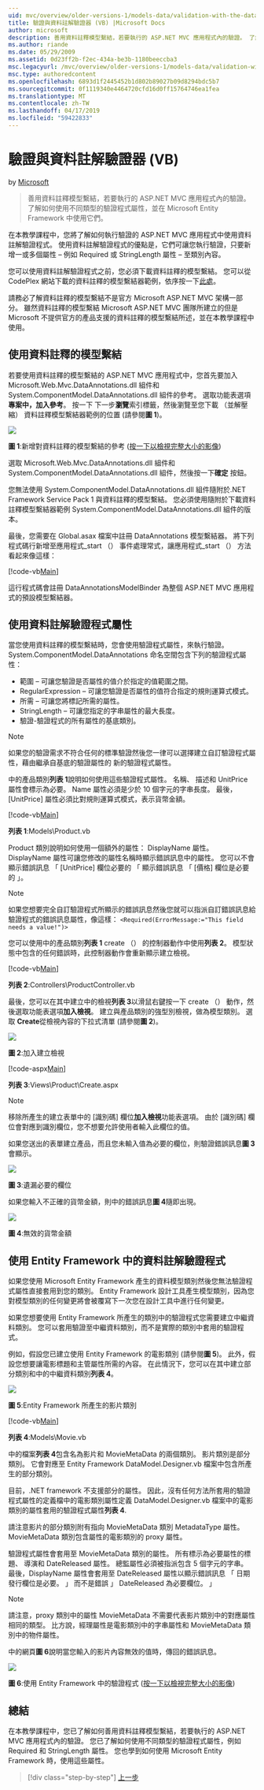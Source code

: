 ```yaml
---
uid: mvc/overview/older-versions-1/models-data/validation-with-the-data-annotation-validators-vb
title: 驗證與資料註解驗證器 (VB) |Microsoft Docs
author: microsoft
description: 善用資料註釋模型繫結，若要執行的 ASP.NET MVC 應用程式內的驗證。 了解如何使用不同類型的驗證程式...
ms.author: riande
ms.date: 05/29/2009
ms.assetid: 0d23ff2b-f2ec-434a-be3b-1180beeccba3
msc.legacyurl: /mvc/overview/older-versions-1/models-data/validation-with-the-data-annotation-validators-vb
msc.type: authoredcontent
ms.openlocfilehash: 6893d1f2445452b1d802b89027b09d8294bdc5b7
ms.sourcegitcommit: 0f1119340e4464720cfd16d0ff15764746ea1fea
ms.translationtype: MT
ms.contentlocale: zh-TW
ms.lasthandoff: 04/17/2019
ms.locfileid: "59422833"
---
```

# <a name="validation-with-the-data-annotation-validators-vb"></a>驗證與資料註解驗證器 (VB)

by [Microsoft](https://github.com/microsoft)

> 善用資料註釋模型繫結，若要執行的 ASP.NET MVC 應用程式內的驗證。 了解如何使用不同類型的驗證程式屬性，並在 Microsoft Entity Framework 中使用它們。


在本教學課程中，您將了解如何執行驗證的 ASP.NET MVC 應用程式中使用資料註解驗證程式。 使用資料註解驗證程式的優點是，它們可讓您執行驗證，只要新增一或多個屬性 – 例如 Required 或 StringLength 屬性 – 至類別內容。

您可以使用資料註解驗證程式之前，您必須下載資料註釋的模型繫結。 您可以從 CodePlex 網站下載的資料註釋的模型繫結器範例，依序按一下[此處](http://aspnet.codeplex.com/Release/ProjectReleases.aspx?ReleaseId=24471)。


請務必了解資料註釋的模型繫結不是官方 Microsoft ASP.NET MVC 架構一部分。 雖然資料註釋的模型繫結 Microsoft ASP.NET MVC 團隊所建立的但是 Microsoft 不提供官方的產品支援的資料註釋的模型繫結所述，並在本教學課程中使用。


## <a name="using-the-data-annotation-model-binder"></a>使用資料註釋的模型繫結

若要使用資料註釋的模型繫結的 ASP.NET MVC 應用程式中，您首先要加入 Microsoft.Web.Mvc.DataAnnotations.dll 組件和 System.ComponentModel.DataAnnotations.dll 組件的參考。 選取功能表選項**專案中，加入參考**。 按一下 下一步**瀏覽**索引標籤，然後瀏覽至您下載 （並解壓縮） 資料註釋模型繫結器範例的位置 (請參閱**圖 1**)。

[![](validation-with-the-data-annotation-validators-vb/_static/image2.png)](validation-with-the-data-annotation-validators-vb/_static/image1.png)

**圖 1**:新增對資料註釋的模型繫結的參考 ([按一下以檢視完整大小的影像](validation-with-the-data-annotation-validators-vb/_static/image3.png))

選取 Microsoft.Web.Mvc.DataAnnotations.dll 組件和 System.ComponentModel.DataAnnotations.dll 組件，然後按一下**確定** 按鈕。


您無法使用 System.ComponentModel.DataAnnotations.dll 組件隨附於.NET Framework Service Pack 1 與資料註釋的模型繫結。 您必須使用隨附於下載資料註釋模型繫結器範例 System.ComponentModel.DataAnnotations.dll 組件的版本。


最後，您需要在 Global.asax 檔案中註冊 DataAnnotations 模型繫結器。 將下列程式碼行新增至應用程式\_start （） 事件處理常式，讓應用程式\_start （） 方法看起來像這樣：

[!code-vb[Main](validation-with-the-data-annotation-validators-vb/samples/sample1.vb)]

這行程式碼會註冊 DataAnnotationsModelBinder 為整個 ASP.NET MVC 應用程式的預設模型繫結器。

## <a name="using-the-data-annotation-validator-attributes"></a>使用資料註解驗證程式屬性

當您使用資料註釋的模型繫結時，您會使用驗證程式屬性，來執行驗證。 System.ComponentModel.DataAnnotations 命名空間包含下列的驗證程式屬性：

- 範圍 – 可讓您驗證是否屬性的值介於指定的值範圍之間。
- RegularExpression – 可讓您驗證是否屬性的值符合指定的規則運算式模式。
- 所需 – 可讓您將標記所需的屬性。
- StringLength – 可讓您指定的字串屬性的最大長度。
- 驗證-驗證程式的所有屬性的基底類別。

> [!NOTE] 
> 
> 如果您的驗證需求不符合任何的標準驗證然後您一律可以選擇建立自訂驗證程式屬性，藉由繼承自基底的驗證屬性的 新的驗證程式屬性。


中的產品類別**列表 1**說明如何使用這些驗證程式屬性。 名稱、 描述和 UnitPrice 屬性會標示為必要。 Name 屬性必須是少於 10 個字元的字串長度。 最後，[UnitPrice] 屬性必須比對規則運算式模式，表示貨幣金額。

[!code-vb[Main](validation-with-the-data-annotation-validators-vb/samples/sample2.vb)]

**列表 1**:Models\Product.vb

Product 類別說明如何使用一個額外的屬性： DisplayName 屬性。 DisplayName 屬性可讓您修改的屬性名稱時顯示錯誤訊息中的屬性。 您可以不會顯示錯誤訊息 「 [UnitPrice] 欄位必要的 「 顯示錯誤訊息 「 [價格] 欄位是必要的 」。

> [!NOTE] 
> 
> 如果您想要完全自訂驗證程式所顯示的錯誤訊息然後您就可以指派自訂錯誤訊息給驗證程式的錯誤訊息屬性，像這樣： `<Required(ErrorMessage:="This field needs a value!")>`


您可以使用中的產品類別**列表 1** create （） 的控制器動作中使用**列表 2**。 模型狀態中包含的任何錯誤時，此控制器動作會重新顯示建立檢視。

[!code-vb[Main](validation-with-the-data-annotation-validators-vb/samples/sample3.vb)]

**列表 2**:Controllers\ProductController.vb

最後，您可以在其中建立中的檢視**列表 3**以滑鼠右鍵按一下 create （） 動作，然後選取功能表選項**加入檢視**。 建立與產品類別的強型別檢視，做為模型類別。 選取  **Create**從檢視內容的下拉式清單 (請參閱**圖 2**)。

[![](validation-with-the-data-annotation-validators-vb/_static/image5.png)](validation-with-the-data-annotation-validators-vb/_static/image4.png)

**圖 2**:加入建立檢視

[!code-aspx[Main](validation-with-the-data-annotation-validators-vb/samples/sample4.aspx)]

**列表 3**:Views\Product\Create.aspx

> [!NOTE] 
> 
> 移除所產生的建立表單中的 [識別碼] 欄位**加入檢視**功能表選項。 由於 [識別碼] 欄位會對應到識別欄位，您不想要允許使用者輸入此欄位的值。


如果您送出的表單建立產品，而且您未輸入值為必要的欄位，則驗證錯誤訊息**圖 3**會顯示。

[![](validation-with-the-data-annotation-validators-vb/_static/image7.png)](validation-with-the-data-annotation-validators-vb/_static/image6.png)

**圖 3**:遺漏必要的欄位

如果您輸入不正確的貨幣金額，則中的錯誤訊息**圖 4**隨即出現。

[![](validation-with-the-data-annotation-validators-vb/_static/image9.png)](validation-with-the-data-annotation-validators-vb/_static/image8.png)

**圖 4**:無效的貨幣金額

## <a name="using-data-annotation-validators-with-the-entity-framework"></a>使用 Entity Framework 中的資料註解驗證程式

如果您使用 Microsoft Entity Framework 產生的資料模型類別然後您無法驗證程式屬性直接套用到您的類別。 Entity Framework 設計工具產生模型類別，因為您對模型類別的任何變更將會被覆寫下一次您在設計工具中進行任何變更。

如果您想要使用 Entity Framework 所產生的類別中的驗證程式您需要建立中繼資料類別。 您可以套用驗證至中繼資料類別，而不是實際的類別中套用的驗證程式。

例如，假設您已建立使用 Entity Framework 的電影類別 (請參閱**圖 5**)。 此外，假設您想要讓電影標題和主管屬性所需的內容。 在此情況下，您可以在其中建立部分類別和中的中繼資料類別**列表 4**。

[![](validation-with-the-data-annotation-validators-vb/_static/image11.png)](validation-with-the-data-annotation-validators-vb/_static/image10.png)

**圖 5**:Entity Framework 所產生的影片類別

[!code-vb[Main](validation-with-the-data-annotation-validators-vb/samples/sample5.vb)]

**列表 4**:Models\Movie.vb

中的檔案**列表 4**包含名為影片和 MovieMetaData 的兩個類別。 影片類別是部分類別。 它會對應至 Entity Framework DataModel.Designer.vb 檔案中包含所產生的部分類別。

目前，.NET framework 不支援部分的屬性。 因此，沒有任何方法所套用的驗證程式屬性的定義檔中的電影類別屬性定義 DataModel.Designer.vb 檔案中的電影類別的屬性套用的驗證程式屬性**列表 4**.

請注意影片的部分類別附有指向 MovieMetaData 類別 MetadataType 屬性。 MovieMetaData 類別包含屬性的電影類別的 proxy 屬性。

驗證程式屬性會套用至 MovieMetaData 類別的屬性。 所有標示為必要屬性的標題、 導演和 DateReleased 屬性。 總監屬性必須被指派包含 5 個字元的字串。 最後，DisplayName 屬性會套用至 DateReleased 屬性以顯示錯誤訊息 「 日期發行欄位是必要。 」 而不是錯誤 」 DateReleased 為必要欄位。 」

> [!NOTE] 
> 
> 請注意，proxy 類別中的屬性 MovieMetaData 不需要代表影片類別中的對應屬性相同的類型。 比方說，經理屬性是電影類別中的字串屬性和 MovieMetaData 類別中的物件屬性。


中的網頁**圖 6**說明當您輸入的影片內容無效的值時，傳回的錯誤訊息。

[![](validation-with-the-data-annotation-validators-vb/_static/image13.png)](validation-with-the-data-annotation-validators-vb/_static/image12.png)

**圖 6**:使用 Entity Framework 中的驗證程式 ([按一下以檢視完整大小的影像](validation-with-the-data-annotation-validators-vb/_static/image14.png))

## <a name="summary"></a>總結

在本教學課程中，您已了解如何善用資料註釋模型繫結，若要執行的 ASP.NET MVC 應用程式內的驗證。 您已了解如何使用不同類型的驗證程式屬性，例如 Required 和 StringLength 屬性。 您也學到如何使用 Microsoft Entity Framework 時，使用這些屬性。

> [!div class="step-by-step"]
> [上一步](validating-with-a-service-layer-vb.md)

